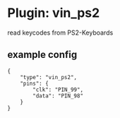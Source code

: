 # Plugin: vin_ps2

read keycodes from PS2-Keyboards

## example config

```
{
    "type": "vin_ps2",
    "pins": {
        "clk": "PIN_99",
        "data": "PIN_98"
    }
}
```

